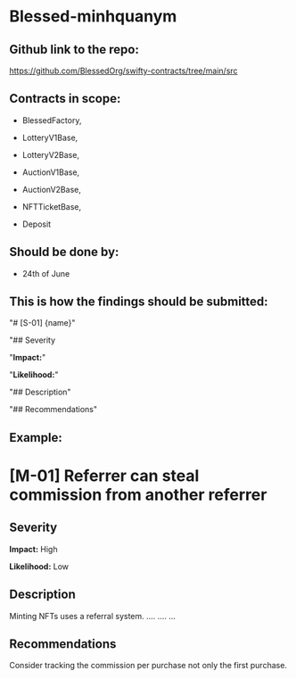 # Blessed-minhquanym

## Github link to the repo:

https://github.com/BlessedOrg/swifty-contracts/tree/main/src

## Contracts in scope:

- BlessedFactory,

- LotteryV1Base,

- LotteryV2Base,

- AuctionV1Base,

- AuctionV2Base,

- NFTTicketBase,

- Deposit

## Should be done by:

- 24th of June

## This is how the findings should be submitted:

"# [S-01] {name}"

"## Severity

"**Impact:**"

"**Likelihood:**"

"## Description"

"## Recommendations"

## Example:

# [M-01] Referrer can steal commission from another referrer

## Severity

**Impact:** High

**Likelihood:** Low

## Description

Minting NFTs uses a referral system.
....
....
...

## Recommendations

Consider tracking the commission per purchase not only the first purchase.
